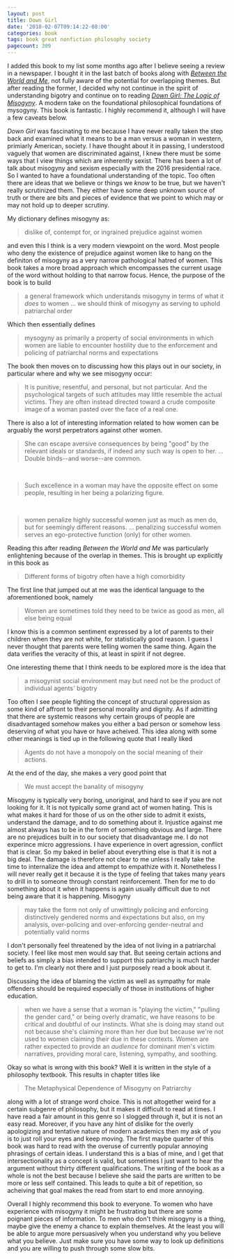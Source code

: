 ```yaml
---
layout: post
title: Down Girl
date: '2018-02-07T09:14:22-08:00'
categories: book
tags: book great nonfiction philosophy society
pagecount: 309
---
```


I added this book to my list some months ago after I believe seeing a review in a newspaper. I
bought it in the last batch of books along with [*Between the World and
Me*](/book/2018/01/29/between-the-world-and-me.html), not fully aware of the potential for overlapping
themes. But after reading the former, I decided why not continue in the spirit of understanding
bigotry and continue on to reading [*Down Girl: The Logic of Misogyny*][down-amaz]. A modern take on
the foundational philosophical foundations of mysogyny. This book is fantastic. I highly recommend
it, although I will have a few caveats below.

*Down Girl* was fascinating to me because I have never really taken the step back and examined what
it means to be a man versus a woman in western, primiarly American, society. I have thought about it
in passing, I understood vaguely that women are discriminated against, I knew there must be some
ways that I view things which are inherently sexist. There has been a lot of talk about misogyny and
sexism especially with the 2016 presidential race. So I wanted to have a foundational understanding
of the topic. Too often there are ideas that we believe or things we *know* to be true, but we
haven't really scrutinized them. They either have some deep unknown source of truth or there are
bits and pieces of evidence that we point to which may or may not hold up to deeper scrutiny.

My dictionary defines misogyny as:

> dislike of, contempt for, or ingrained prejudice against women

and even this I think is a very modern viewpoint on the word. Most people who deny the existence of
prejudice against women like to hang on the definiton of misogyny as a very narrow pathological
hatred of women. This book takes a more broad approach which encompasses the current usage of the
word without holding to that narrow focus. Hence, the purpose of the book is to build

> a general framework which understands misogyny in terms of what it *does* to women ... we should
> think of misogyny as serving to uphold patriarchal order

Which then essentially defines

> mysogyny as primarily a property of social environments in which women are liable to encounter
> hostility due to the enforcement and policing of patriarchal norms and expectations

The book then moves on to discussing how this plays out in our society, in particular where and why
we see misogyny occur:

> It is punitive, resentful, and personal, but not particular. And the psychological targets of such
> attitudes may little resemble the actual victims. They are often instead directed toward a crude
> composite image of a woman pasted over the face of a real one.

There is also a lot of interesting information related to how women can be arguably the worst
perpetrators against other women.

> She can escape aversive consequences by being "good" by the relevant ideals or standards, if
> indeed any such way is open to her. ... Double binds--and worse--are common.

&nbsp;&nbsp;&nbsp;

> Such excellence in a woman may have the opposite effect on some people, resulting in her being a
> polarizing figure.

&nbsp;&nbsp;&nbsp;

> women penalize highly successful women just as much as men do, but for seemingly different
> reasons. ... penalizing successful women serves an ego-protective function (only) for other women.

Reading this after reading *Between the World and Me* was particularly enlightening because of the
overlap in themes. This is brought up explicitly in this book as

> Different forms of bigotry often have a high comorbidity

The first line that jumped out at me was the identical language to the aforementioned book, namely

> Women are sometimes told they need to be twice as good as men, all else being equal

I know this is a common sentiment expressed by a lot of parents to their children when they are not
white, for statistically good reason. I guess I never thought that parents were telling women the
same thing. Again the data verifies the veracity of this, at least in spirit if not degree.

One interesting theme that I think needs to be explored more is the idea that

> a misogynist social environment may but need not be the product of individual agents' bigotry

Too often I see people fighting the concept of structural oppression as some kind of affront to
their personal morality and dignity. As if admitting that there are systemic reasons why certain
groups of people are disadvantaged somehow makes you either a bad person or somehow less deserving
of what you have or have acheived. This idea along with some other meanings is tied up in the
following quote that I really liked

> Agents do not have a monopoly on the social meaning of their actions.

At the end of the day, she makes a very good point that

> We must accept the banality of misogyny

Misogyny is typically very boring, unoriginal, and hard to see if you are not looking for it. It is
not typically some grand act of women hating. This is what makes it hard for those of us on the
other side to admit it exists, understand the damage, and to do something about it. Injustice
against me almost always has to be in the form of something obvious and large. There are no
prejudices built in to our society that disadvantage me. I do not experince micro aggressions. I
have experience in overt agression, conflict that is clear. So my baked in belief about everything
else is that it is not a big deal. The damage is therefore not clear to me unless I really take the
time to internalize the idea and attempt to empathize with it. Nonetheless I will never really get
it because it is the type of feeling that takes many years to drill in to someone through constant
reinforcement. Then for me to do something about it when it happens is again usually difficult due
to not being aware that it is happening. Misogyny

> may take the form not only of unwittingly policing and enforcing distinctively gendered norms and
> expectations but also, on my analysis, over-policing and over-enforcing gender-neutral and
> potentially valid norms

I don't personally feel threatened by the idea of not living in a patriarchal society. I feel like
most men would say that. But seeing certain actions and beliefs as simply a bias intended to support
this patriarchy is much harder to get to. I'm clearly not there and I just purposely read a book
about it.

Discussing the idea of blaming the victim as well as sympathy for male offenders should be required
especially of those in institutions of higher education.

> when we have a sense that a woman is "playing the victim," "pulling the gender card," or being
> overly dramatic, we have reasons to be critical and doubtful of our instincts. What she is doing
> may stand out not because she's claiming more than her due but because we're not used to women
> claiming their due in these contexts. Women are rather expected to provide an *audience* for
> dominant men's victim narratives, providing moral care, listening, sympathy, and soothing.

Okay so what is wrong with this book? Well it is written in the style of a philosophy textbook. This
results in chapter titles like

> The Metaphysical Dependence of Misogyny on Patriarchy

along with a lot of strange word choice. This is not altogether weird for a certain subgenre of
philosophy, but it makes it difficult to read at times. I have read a fair amount in this genre so I
slogged through it, but it is not an easy read. Moreover, if you have any hint of dislike for the
overly apologizing and tentative nature of modern academics then my ask of you is to just roll your
eyes and keep moving. The first maybe quarter of this book was hard to read with the overuse of
currently popular annoying phrasings of certain ideas. I understand this is a bias of mine, and I
get that intersectionality as a concept is valid, but sometimes I just want to hear the argument
without thirty different qualifications. The writing of the book as a whole is not the best because
I believe she said the parts are written to be more or less self contained. This leads to quite a
bit of repetition, so acheiving that goal makes the read from start to end more annoying.

Overall I highly recommend this book to everyone. To women who have experience with misogyny it might be
frustrating but there are some poignant pieces of information. To men who don't think misogyny is a
thing, maybe give the enemy a chance to explain themselves. At the least you will be able to argue
more persuasively when you understand why you believe what you believe. Just make sure you have some
way to look up definitions and you are willing to push through some slow bits.

[down-amaz]:    http://amzn.to/2EaIFNV
